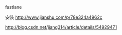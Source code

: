 fastlane

安装 http://www.jianshu.com/p/78e324a4962c



http://blog.csdn.net/jiang314/article/details/54929471
